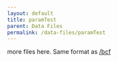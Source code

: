 ```yaml
---
layout: default
title: paramTest
parent: Data Files
permalink: /data-files/paramTest
---
```


more files here. Same format as [/bcf](/data-files/bcf)
